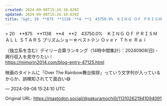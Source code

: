 ```yaml
---
created: 2024-09-08T15:24:10.639Z
updated: 2024-09-08T15:24:10.639Z
title: "&gt; 20　**875　**1138　**4　**2　43750.0%　ＫＩＮＧ ＯＦ ＰＲＩＳＭ ＡＬＬ ＳＴＡＲＳ プリズムショー☆ベストテン Ｏｖｅｒ[...]"
---
```


<p>&gt; 20　**875　**1138　**4　**2　43750.0%　ＫＩＮＧ ＯＦ ＰＲＩＳＭ ＡＬＬ ＳＴＡＲＳ プリズムショー☆ベストテン Ｏｖｅｒ Ｔｈｅ Ｒａｉ</p><p>（独立系を含む）デイリー合算ランキング（14時中間集計）：20240908(日) - 興行収入を見守りたい！<br /><a href="https://mimorin2014.com/blog-entry-47125.html" target="_blank" rel="nofollow noopener noreferrer" translate="no"><span class="invisible">https://</span><span class="ellipsis">mimorin2014.com/blog-entry-471</span><span class="invisible">25.html</span></a></p><p>映画のタイトルに「Over The Rainbow舞台挨拶」っていう文字列が入っているからか、誤検知されてて面白い😄</p>

&mdash; 2024-09-08 15:24:10 UTC

Original URL: https://mastodon.social/@sakuramochi0/113102621941094091
